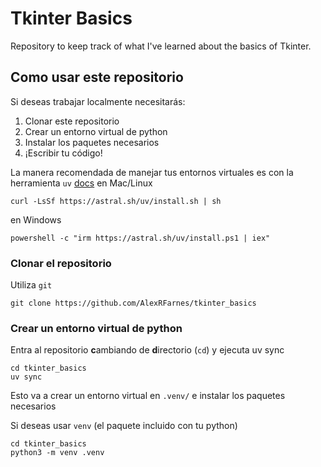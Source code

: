 # Tkinter Basics

Repository to keep track of what I've learned about the basics of Tkinter.

## Como usar este repositorio

Si deseas trabajar localmente necesitarás:

1. Clonar este repositorio
2. Crear un entorno virtual de python
3. Instalar los paquetes necesarios
4. ¡Escribir tu código!

La manera recomendada de manejar tus entornos virtuales es con la herramienta `uv` [docs](https://docs.astral.sh/uv/)
en Mac/Linux

```shell
curl -LsSf https://astral.sh/uv/install.sh | sh
```

en Windows

```shell
powershell -c "irm https://astral.sh/uv/install.ps1 | iex"
```

### Clonar el repositorio

Utiliza `git`

```shell
git clone https://github.com/AlexRFarnes/tkinter_basics
```

### Crear un entorno virtual de python

Entra al repositorio **c**ambiando de **d**irectorio (`cd`) y ejecuta uv sync

```shell
cd tkinter_basics
uv sync
```

Esto va a crear un entorno virtual en `.venv/` e instalar los paquetes necesarios

Si deseas usar `venv` (el paquete incluido con tu python)

```shell
cd tkinter_basics
python3 -m venv .venv
```
